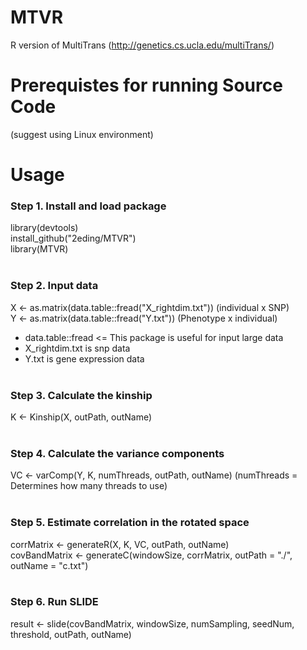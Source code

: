# MTVR
R version of MultiTrans
(http://genetics.cs.ucla.edu/multiTrans/)

# Prerequistes for running Source Code
(suggest using Linux environment)

# Usage

### Step 1. Install and load package
library(devtools)<br>
install_github("2eding/MTVR")<br>
library(MTVR)<br><br>
### Step 2. Input data
X <- as.matrix(data.table::fread("X_rightdim.txt")) (individual x SNP)<br>
Y <- as.matrix(data.table::fread("Y.txt")) (Phenotype x individual)<br>
* data.table::fread <= This package is useful for input large data<br>
* X_rightdim.txt is snp data
* Y.txt is gene expression data<br><br>
### Step 3. Calculate the kinship
K <- Kinship(X, outPath, outName)<br><br>
### Step 4. Calculate the variance components
VC <- varComp(Y, K, numThreads, outPath, outName) (numThreads = Determines how many threads to use)<br><br>
### Step 5. Estimate correlation in the rotated space
corrMatrix <- generateR(X, K, VC, outPath, outName)<br>
covBandMatrix <- generateC(windowSize, corrMatrix, outPath = "./", outName = "c.txt")<br><br>
### Step 6. Run SLIDE
result <- slide(covBandMatrix, windowSize, numSampling, seedNum, threshold, outPath, outName)
